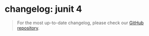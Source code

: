# changelog: junit 4

> For the most up-to-date changelog, please check our [GitHub repository](https://https://github.com/qase-tms/qase-java/tree/main/qase-junit4-reporter/changelog.md).
